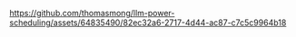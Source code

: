 https://github.com/thomasmong/llm-power-scheduling/assets/64835490/82ec32a6-2717-4d44-ac87-c7c5c9964b18
